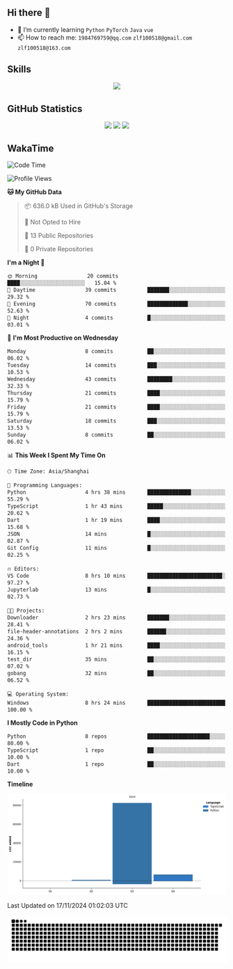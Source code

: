 ## Hi there 👋

- 🌱 I’m currently learning `Python` `PyTorch` `Java` `vue`
- 📫 How to reach me: `1984769759@qq.com` `zlf100518@gmail.com` `zlf100518@163.com`

## Skills
<div align="center"> <img src="https://skillicons.dev/icons?i=python,linux,git,github,html,css,js,ts" /> </div>

## GitHub Statistics

<div align="center">
  <img src="https://github-readme-stats.vercel.app/api?username=CloudSwordSage&show_icons=true&theme=tokyonight" />
  <img src="https://github-readme-stats.vercel.app/api/top-langs/?username=CloudSwordSage&show_icons=true&theme=tokyonight" />
  <img src="https://github-readme-activity-graph.vercel.app/graph?username=CloudSwordSage&theme=xcode" />
</div>

## WakaTime

<!--START_SECTION:waka-->
![Code Time](http://img.shields.io/badge/Code%20Time-201%20hrs%2052%20mins-blue)

![Profile Views](http://img.shields.io/badge/Profile%20Views-0-blue)

**🐱 My GitHub Data** 

> 📦 636.0 kB Used in GitHub's Storage 
 > 
> 🚫 Not Opted to Hire
 > 
> 📜 13 Public Repositories 
 > 
> 🔑 0 Private Repositories 
 > 
**I'm a Night 🦉** 

```text
🌞 Morning                20 commits          ████░░░░░░░░░░░░░░░░░░░░░   15.04 % 
🌆 Daytime                39 commits          ███████░░░░░░░░░░░░░░░░░░   29.32 % 
🌃 Evening                70 commits          █████████████░░░░░░░░░░░░   52.63 % 
🌙 Night                  4 commits           █░░░░░░░░░░░░░░░░░░░░░░░░   03.01 % 
```
📅 **I'm Most Productive on Wednesday** 

```text
Monday                   8 commits           ██░░░░░░░░░░░░░░░░░░░░░░░   06.02 % 
Tuesday                  14 commits          ███░░░░░░░░░░░░░░░░░░░░░░   10.53 % 
Wednesday                43 commits          ████████░░░░░░░░░░░░░░░░░   32.33 % 
Thursday                 21 commits          ████░░░░░░░░░░░░░░░░░░░░░   15.79 % 
Friday                   21 commits          ████░░░░░░░░░░░░░░░░░░░░░   15.79 % 
Saturday                 18 commits          ███░░░░░░░░░░░░░░░░░░░░░░   13.53 % 
Sunday                   8 commits           ██░░░░░░░░░░░░░░░░░░░░░░░   06.02 % 
```


📊 **This Week I Spent My Time On** 

```text
🕑︎ Time Zone: Asia/Shanghai

💬 Programming Languages: 
Python                   4 hrs 38 mins       ██████████████░░░░░░░░░░░   55.29 % 
TypeScript               1 hr 43 mins        █████░░░░░░░░░░░░░░░░░░░░   20.62 % 
Dart                     1 hr 19 mins        ████░░░░░░░░░░░░░░░░░░░░░   15.68 % 
JSON                     14 mins             █░░░░░░░░░░░░░░░░░░░░░░░░   02.87 % 
Git Config               11 mins             █░░░░░░░░░░░░░░░░░░░░░░░░   02.25 % 

🔥 Editors: 
VS Code                  8 hrs 10 mins       ████████████████████████░   97.27 % 
Jupyterlab               13 mins             █░░░░░░░░░░░░░░░░░░░░░░░░   02.73 % 

🐱‍💻 Projects: 
Downloader               2 hrs 23 mins       ███████░░░░░░░░░░░░░░░░░░   28.41 % 
file-header-annotations  2 hrs 2 mins        ██████░░░░░░░░░░░░░░░░░░░   24.36 % 
android_tools            1 hr 21 mins        ████░░░░░░░░░░░░░░░░░░░░░   16.15 % 
test_dir                 35 mins             ██░░░░░░░░░░░░░░░░░░░░░░░   07.02 % 
gobang                   32 mins             ██░░░░░░░░░░░░░░░░░░░░░░░   06.52 % 

💻 Operating System: 
Windows                  8 hrs 24 mins       █████████████████████████   100.00 % 
```

**I Mostly Code in Python** 

```text
Python                   8 repos             ████████████████████░░░░░   80.00 % 
TypeScript               1 repo              ██░░░░░░░░░░░░░░░░░░░░░░░   10.00 % 
Dart                     1 repo              ██░░░░░░░░░░░░░░░░░░░░░░░   10.00 % 
```



**Timeline**

![Lines of Code chart](https://raw.githubusercontent.com/CloudSwordSage/CloudSwordSage/main/assets/bar_graph.png)


 Last Updated on 17/11/2024 01:02:03 UTC
<!--END_SECTION:waka-->

<div align="center"><img src="./assets/github-snake-dark.svg" /></div>
